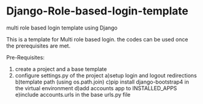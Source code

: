 # Django-Role-based-login-template
multi role based login template using Django

This is a template for Multi role based login. the codes can be used once the prerequisites are met.

Pre-Requisites: 
1) create a project and a base template
2) configure settings.py of the project 
      a)setup login and logout redirections
      b)template path (using os.path.join)
      c)pip install django-bootstrap4 in the virtual environment
      d)add accounts app to INSTALLED_APPS
      e)include accounts.urls in the base urls.py file
